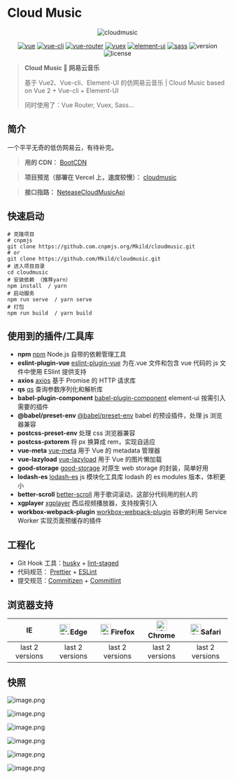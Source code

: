# Cloud Music

<p align="center">
    <img src="https://i.imgur.com/kS9CsLP.png" alt="cloudmusic" />
</p>
<p align="center">
    <a href="https://cn.vuejs.org/v2/guide/"><img src="https://img.shields.io/badge/vue-v2.6.11-blue.svg?color=4FC08D&logo=vuedotjs" alt="vue" /></a>
    <a href="https://cli.vuejs.org/"><img src="https://img.shields.io/badge/vue--cli-v4.5.0-blue.svg?color=3EAF7C" alt="vue-cli" /></a>
    <a href="https://v3.router.vuejs.org/"><img src="https://img.shields.io/badge/vue--router-v3.2.0-blue.svg?color=3EAF7C" alt="vue-router" /></a>
    <a href="https://v3.vuex.vuejs.org/"><img src="https://img.shields.io/badge/vuex-v3.5.1-yellow.svg?color=3EAF7C" alt="vuex" /></a>
    <a href="https://element.eleme.cn/"><img src="https://img.shields.io/badge/element--ui-v2.15.7-blue.svg?color=409EFF" alt="element-ui" /></a>
    <a href="http://en.sass.hk/"><img src="https://img.shields.io/badge/sass-v1.26.5-blue.svg?color=CC6699&logo=sass" alt="sass" /></a>
    <img src="https://img.shields.io/badge/version-v1.0.0-yellow.svg" alt="version" />
    <img src="https://img.shields.io/badge/license-AGPL--3.0-green.svg" alt="license" />
</p>

> **Cloud Music 🎵 网易云音乐**
>
> 基于 Vue2、Vue-cli、Element-UI 的仿网易云音乐 | Cloud Music based on Vue 2 + Vue-cli + Element-UI
>
> 同时使用了：Vue Router, Vuex, Sass...

## 简介

一个平平无奇的低仿网易云，有待补完。

> **用的 CDN：** [BootCDN](https://www.bootcdn.cn/)

> **项目预览（部署在 Vercel 上，速度较慢）：** [cloudmusic](https://cloudmusic-mkild.vercel.app)

> **接口指路：** [NeteaseCloudMusicApi](https://github.com/Binaryify/NeteaseCloudMusicApi)

## 快速启动

```shell
# 克隆项目
# cnpmjs
git clone https://github.com.cnpmjs.org/Mkild/cloudmusic.git
# or
git clone https://github.com/Mkild/cloudmusic.git
# 进入项目目录
cd cloudmusic
# 安装依赖 （推荐yarn）
npm install  / yarn
# 启动服务
npm run serve  / yarn serve
# 打包
npm run build  / yarn build

```

## 使用到的插件/工具库

- **npm** [npm](https://docs.npmjs.com/about-npm) Node.js 自带的依赖管理工具
- **eslint-plugin-vue** [eslint-plugin-vue](https://eslint.vuejs.org/user-guide/#faq) 为在.vue 文件和包含 vue 代码的 js 文件中使用 ESlint 提供支持
- **axios** [axios](https://github.com/axios/axios) 基于 Promise 的 HTTP 请求库
- **qs** [qs](https://github.com/ljharb/qs) 查询参数序列化和解析库
- **babel-plugin-component** [babel-plugin-component](https://github.com/ElementUI/babel-plugin-component) element-ui 按需引入需要的插件
- **@babel/preset-env** [@babel/preset-env](https://www.babeljs.cn/docs/babel-preset-env) babel 的预设插件，处理 js 浏览器兼容
- **postcss-preset-env** 处理 css 浏览器兼容
- **postcss-pxtorem** 将 px 换算成 rem，实现自适应
- **vue-meta** [vue-meta](https://vue-meta.nuxtjs.org) 用于 Vue 的 metadata 管理器
- **vue-lazyload** [vue-lazyload](https://www.npmjs.com/package/vue-lazyload) 用于 Vue 的图片懒加载
- **good-storage** [good-storage](https://www.npmjs.com/package/good-storage) 对原生 web storage 的封装，简单好用
- **lodash-es** [lodash-es](https://www.lodashjs.com) js 模块化工具库 lodash 的 es modules 版本，体积更小
- **better-scroll** [better-scroll](http://ustbhuangyi.github.io/better-scroll) 用于歌词滚动，这部分代码用的别人的
- **xgplayer** [xgplayer](https://v2.h5player.bytedance.com) 西瓜视频播放器，支持按需引入
- **workbox-webpack-plugin** [workbox-webpack-plugin](https://www.lodashjs.com) 谷歌的利用 Service Worker 实现页面预缓存的插件

## 工程化

- Git Hook 工具：[husky](https://typicode.github.io/husky/#/) + [lint-staged](https://github.com/okonet/lint-staged)
- 代码规范： [Prettier](https://prettier.io/) + [ESLint](https://eslint.org/)
- 提交规范：[Commitizen](http://commitizen.github.io/cz-cli/) + [Commitlint](https://commitlint.js.org/#/)

## **浏览器支持**

|       IE        | [<img src="https://raw.githubusercontent.com/alrra/browser-logos/master/src/edge/edge_48x48.png" alt=" Edge" height="24px" />](http://godban.github.io/browsers-support-badges/)Edge | [<img src="https://raw.githubusercontent.com/alrra/browser-logos/master/src/firefox/firefox_48x48.png" alt="Firefox" height="24px" />](http://godban.github.io/browsers-support-badges/)Firefox | [<img src="https://raw.githubusercontent.com/alrra/browser-logos/master/src/chrome/chrome_48x48.png" alt="Chrome" height="24px" />](http://godban.github.io/browsers-support-badges/)Chrome | [<img src="https://raw.githubusercontent.com/alrra/browser-logos/master/src/safari/safari_48x48.png" alt="Safari" height="24px" />](http://godban.github.io/browsers-support-badges/)Safari |
| :-------------: | :----------------------------------------------------------------------------------------------------------------------------------------------------------------------------------: | :---------------------------------------------------------------------------------------------------------------------------------------------------------------------------------------------: | :-----------------------------------------------------------------------------------------------------------------------------------------------------------------------------------------: | :-----------------------------------------------------------------------------------------------------------------------------------------------------------------------------------------: |
| last 2 versions |                                                                                   last 2 versions                                                                                    |                                                                                         last 2 versions                                                                                         |                                                                                       last 2 versions                                                                                       |                                                                                       last 2 versions                                                                                       |

## 快照

![image.png](https://i.imgur.com/UGiyqKx.png)

![image.png](https://i.imgur.com/wHgS4Vd.png)

![image.png](https://i.imgur.com/ZI0JNNc.png)

![image.png](https://i.imgur.com/xz7RfWe.png)

![image.png](https://i.imgur.com/KVnXlog.png)

![image.png](https://i.imgur.com/DIHMoJ0.png)

